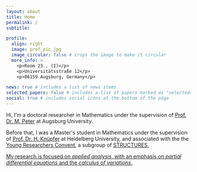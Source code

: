 ```yaml
---
layout: about
title: Home
permalink: /
subtitle:

profile:
  align: right
  image: prof_pic.jpg
  image_circular: false # crops the image to make it circular
  more_info: >
    <p>Room 23.. (I)</p>
    <p>Universitätsstraße 12</p>
    <p>86159 Augsburg, Germany</p>

news: true # includes a list of news items
selected_papers: false # includes a list of papers marked as "selected={true}"
social: true # includes social icons at the bottom of the page
---
```


Hi, I’m a doctoral researcher in Mathematics under the supervision of <a href="https://www.uni-augsburg.de/de/fakultaet/mntf/math/prof/appa/mp/" target=" blank">Prof. Dr. M. Peter</a> at Augsburg University. 

Before that, I was a Master's student in Mathematics under the supervision of <a href="https://www.uni-heidelberg.de/math/knuepfer/" target="_blank">Prof. Dr. H. Knüpfer</a> at Heidelberg University, and associated with the the <a href="https://structures.uni-heidelberg.de/YRC.php" target=" blank">Young Researchers Convent</a>, a subgroup of <a href="https://www.structures.uni-heidelberg.de/index.php" target=" blank">STRUCTURES.

My research is focused on <em>applied analysis</em>, with an emphasis on <em>partial differential equations </em> and the <em>calculus of variations</em>.
